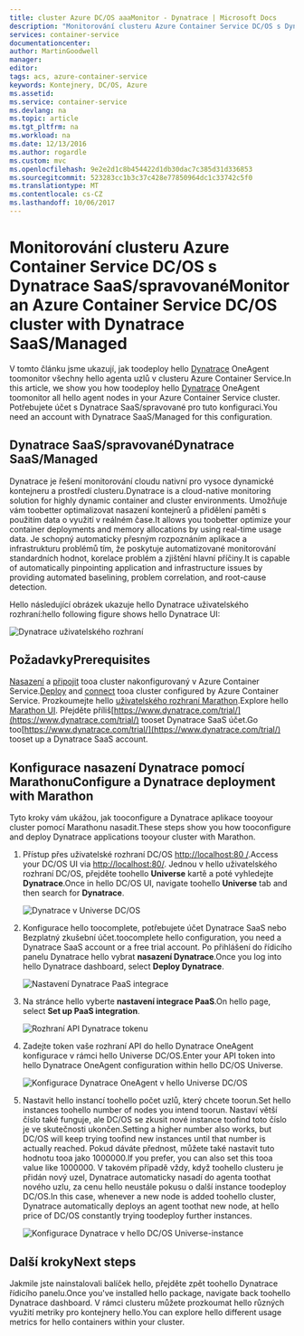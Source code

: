 ```yaml
---
title: cluster Azure DC/OS aaaMonitor - Dynatrace | Microsoft Docs
description: "Monitorování clusteru Azure Container Service DC/OS s Dynatrace. Nasaďte hello Dynatrace OneAgent pomocí řídicího panelu hello DC/OS."
services: container-service
documentationcenter: 
author: MartinGoodwell
manager: 
editor: 
tags: acs, azure-container-service
keywords: Kontejnery, DC/OS, Azure
ms.assetid: 
ms.service: container-service
ms.devlang: na
ms.topic: article
ms.tgt_pltfrm: na
ms.workload: na
ms.date: 12/13/2016
ms.author: rogardle
ms.custom: mvc
ms.openlocfilehash: 9e2e2d1c8b454422d1db30dac7c385d31d336853
ms.sourcegitcommit: 523283cc1b3c37c428e77850964dc1c33742c5f0
ms.translationtype: MT
ms.contentlocale: cs-CZ
ms.lasthandoff: 10/06/2017
---
```

# <a name="monitor-an-azure-container-service-dcos-cluster-with-dynatrace-saasmanaged"></a><span data-ttu-id="75881-105">Monitorování clusteru Azure Container Service DC/OS s Dynatrace SaaS/spravované</span><span class="sxs-lookup"><span data-stu-id="75881-105">Monitor an Azure Container Service DC/OS cluster with Dynatrace SaaS/Managed</span></span>
<span data-ttu-id="75881-106">V tomto článku jsme ukazují, jak toodeploy hello [Dynatrace](https://www.dynatrace.com/) OneAgent toomonitor všechny hello agenta uzlů v clusteru Azure Container Service.</span><span class="sxs-lookup"><span data-stu-id="75881-106">In this article, we show you how toodeploy hello [Dynatrace](https://www.dynatrace.com/) OneAgent toomonitor all hello agent nodes in your Azure Container Service cluster.</span></span> <span data-ttu-id="75881-107">Potřebujete účet s Dynatrace SaaS/spravované pro tuto konfiguraci.</span><span class="sxs-lookup"><span data-stu-id="75881-107">You need an account with Dynatrace SaaS/Managed for this configuration.</span></span> 

## <a name="dynatrace-saasmanaged"></a><span data-ttu-id="75881-108">Dynatrace SaaS/spravované</span><span class="sxs-lookup"><span data-stu-id="75881-108">Dynatrace SaaS/Managed</span></span>
<span data-ttu-id="75881-109">Dynatrace je řešení monitorování cloudu nativní pro vysoce dynamické kontejneru a prostředí clusteru.</span><span class="sxs-lookup"><span data-stu-id="75881-109">Dynatrace is a cloud-native monitoring solution for highly dynamic container and cluster environments.</span></span> <span data-ttu-id="75881-110">Umožňuje vám toobetter optimalizovat nasazení kontejnerů a přidělení paměti s použitím data o využití v reálném čase.</span><span class="sxs-lookup"><span data-stu-id="75881-110">It allows you toobetter optimize your container deployments and memory allocations by using real-time usage data.</span></span> <span data-ttu-id="75881-111">Je schopný automaticky přesným rozpoznáním aplikace a infrastrukturu problémů tím, že poskytuje automatizované monitorování standardních hodnot, korelace problém a zjištění hlavní příčiny.</span><span class="sxs-lookup"><span data-stu-id="75881-111">It is capable of automatically pinpointing application and infrastructure issues by providing automated baselining, problem correlation, and root-cause detection.</span></span>

<span data-ttu-id="75881-112">Hello následující obrázek ukazuje hello Dynatrace uživatelského rozhraní:</span><span class="sxs-lookup"><span data-stu-id="75881-112">hello following figure shows hello Dynatrace UI:</span></span>

![Dynatrace uživatelského rozhraní](./media/container-service-monitoring-dynatrace/dynatrace.png)

## <a name="prerequisites"></a><span data-ttu-id="75881-114">Požadavky</span><span class="sxs-lookup"><span data-stu-id="75881-114">Prerequisites</span></span> 
<span data-ttu-id="75881-115">[Nasazení](container-service-deployment.md) a [připojit](./../container-service-connect.md) tooa cluster nakonfigurovaný v Azure Container Service.</span><span class="sxs-lookup"><span data-stu-id="75881-115">[Deploy](container-service-deployment.md) and [connect](./../container-service-connect.md) tooa cluster configured by Azure Container Service.</span></span> <span data-ttu-id="75881-116">Prozkoumejte hello [uživatelského rozhraní Marathon](container-service-mesos-marathon-ui.md).</span><span class="sxs-lookup"><span data-stu-id="75881-116">Explore hello [Marathon UI](container-service-mesos-marathon-ui.md).</span></span> <span data-ttu-id="75881-117">Přejděte příliš[https://www.dynatrace.com/trial/](https://www.dynatrace.com/trial/) tooset Dynatrace SaaS účet.</span><span class="sxs-lookup"><span data-stu-id="75881-117">Go too[https://www.dynatrace.com/trial/](https://www.dynatrace.com/trial/) tooset up a Dynatrace SaaS account.</span></span>  

## <a name="configure-a-dynatrace-deployment-with-marathon"></a><span data-ttu-id="75881-118">Konfigurace nasazení Dynatrace pomocí Marathonu</span><span class="sxs-lookup"><span data-stu-id="75881-118">Configure a Dynatrace deployment with Marathon</span></span>
<span data-ttu-id="75881-119">Tyto kroky vám ukážou, jak tooconfigure a Dynatrace aplikace tooyour cluster pomocí Marathonu nasadit.</span><span class="sxs-lookup"><span data-stu-id="75881-119">These steps show you how tooconfigure and deploy Dynatrace applications tooyour cluster with Marathon.</span></span>

1. <span data-ttu-id="75881-120">Přístup přes uživatelské rozhraní DC/OS [http://localhost:80 /](http://localhost:80/).</span><span class="sxs-lookup"><span data-stu-id="75881-120">Access your DC/OS UI via [http://localhost:80/](http://localhost:80/).</span></span> <span data-ttu-id="75881-121">Jednou v hello uživatelského rozhraní DC/OS, přejděte toohello **Universe** kartě a poté vyhledejte **Dynatrace**.</span><span class="sxs-lookup"><span data-stu-id="75881-121">Once in hello DC/OS UI, navigate toohello **Universe** tab and then search for **Dynatrace**.</span></span>

    ![Dynatrace v Universe DC/OS](./media/container-service-monitoring-dynatrace/dynatrace-universe.png)

2. <span data-ttu-id="75881-123">Konfigurace hello toocomplete, potřebujete účet Dynatrace SaaS nebo Bezplatný zkušební účet.</span><span class="sxs-lookup"><span data-stu-id="75881-123">toocomplete hello configuration, you need a Dynatrace SaaS account or a free trial account.</span></span> <span data-ttu-id="75881-124">Po přihlášení do řídicího panelu Dynatrace hello vybrat **nasazení Dynatrace**.</span><span class="sxs-lookup"><span data-stu-id="75881-124">Once you log into hello Dynatrace dashboard, select **Deploy Dynatrace**.</span></span>

    ![Nastavení Dynatrace PaaS integrace](./media/container-service-monitoring-dynatrace/setup-paas.png)

3. <span data-ttu-id="75881-126">Na stránce hello vyberte **nastavení integrace PaaS**.</span><span class="sxs-lookup"><span data-stu-id="75881-126">On hello page, select **Set up PaaS integration**.</span></span> 

    ![Rozhraní API Dynatrace tokenu](./media/container-service-monitoring-dynatrace/api-token.png) 

4. <span data-ttu-id="75881-128">Zadejte token vaše rozhraní API do hello Dynatrace OneAgent konfigurace v rámci hello Universe DC/OS.</span><span class="sxs-lookup"><span data-stu-id="75881-128">Enter your API token into hello Dynatrace OneAgent configuration within hello DC/OS Universe.</span></span> 

    ![Konfigurace Dynatrace OneAgent v hello Universe DC/OS](./media/container-service-monitoring-dynatrace/dynatrace-config.png)

5. <span data-ttu-id="75881-130">Nastavit hello instancí toohello počet uzlů, který chcete toorun.</span><span class="sxs-lookup"><span data-stu-id="75881-130">Set hello instances toohello number of nodes you intend toorun.</span></span> <span data-ttu-id="75881-131">Nastaví větší číslo také funguje, ale DC/OS se zkusit nové instance toofind toto číslo je ve skutečnosti ukončen.</span><span class="sxs-lookup"><span data-stu-id="75881-131">Setting a higher number also works, but DC/OS will keep trying toofind new instances until that number is actually reached.</span></span> <span data-ttu-id="75881-132">Pokud dáváte přednost, můžete také nastavit tuto hodnotu tooa jako 1000000.</span><span class="sxs-lookup"><span data-stu-id="75881-132">If you prefer, you can also set this tooa value like 1000000.</span></span> <span data-ttu-id="75881-133">V takovém případě vždy, když toohello clusteru je přidán nový uzel, Dynatrace automaticky nasadí do agenta toothat nového uzlu, za cenu hello neustále pokusu o další instance toodeploy DC/OS.</span><span class="sxs-lookup"><span data-stu-id="75881-133">In this case, whenever a new node is added toohello cluster, Dynatrace automatically deploys an agent toothat new node, at hello price of DC/OS constantly trying toodeploy further instances.</span></span>

    ![Konfigurace Dynatrace v hello DC/OS Universe-instance](./media/container-service-monitoring-dynatrace/dynatrace-config2.png)

## <a name="next-steps"></a><span data-ttu-id="75881-135">Další kroky</span><span class="sxs-lookup"><span data-stu-id="75881-135">Next steps</span></span>

<span data-ttu-id="75881-136">Jakmile jste nainstalovali balíček hello, přejděte zpět toohello Dynatrace řídicího panelu.</span><span class="sxs-lookup"><span data-stu-id="75881-136">Once you've installed hello package, navigate back toohello Dynatrace dashboard.</span></span> <span data-ttu-id="75881-137">V rámci clusteru můžete prozkoumat hello různých využití metriky pro kontejnery hello.</span><span class="sxs-lookup"><span data-stu-id="75881-137">You can explore hello different usage metrics for hello containers within your cluster.</span></span> 
